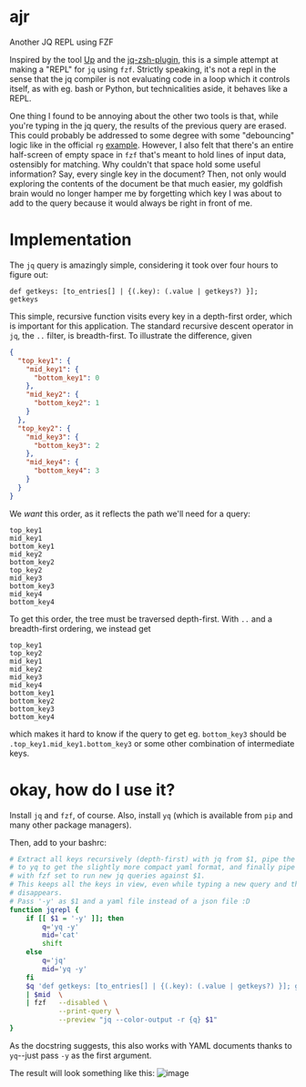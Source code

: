 # ajr
Another JQ REPL using FZF

Inspired by the tool [Up](https://github.com/akavel/up) and the [jq-zsh-plugin](https://github.com/reegnz/jq-zsh-plugin),
this is a simple attempt at making a "REPL" for `jq` using `fzf`. Strictly speaking, it's not a repl in the sense that
the jq compiler is not evaluating code in a loop which it controls itself, as with eg. bash or Python, but technicalities
aside, it behaves like a REPL.

One thing I found to be annoying about the other two tools is that, while you're typing in the jq query, the results of
the previous query are erased. This could probably be addressed to some degree with some "debouncing" logic like in the
official `rg` [example](https://github.com/junegunn/fzf/blob/master/ADVANCED.md#using-fzf-as-interactive-ripgrep-launcher).
However, I also felt that there's an entire half-screen of empty space in `fzf` that's meant to hold lines of input data,
ostensibly for matching. Why couldn't that space hold some useful information? Say, every single key in the document?
Then, not only would exploring the contents of the document be that much easier, my goldfish brain would no longer hamper
me by forgetting which key I was about to add to the query because it would always be right in front of me.

# Implementation

The `jq` query is amazingly simple, considering it took over four hours to figure out:

```jq
def getkeys: [to_entries[] | {(.key): (.value | getkeys?) }];
getkeys
```

This simple, recursive function visits every key in a depth-first order, which is important for this application. The
standard recursive descent operator in `jq`, the `..` filter, is breadth-first. To illustrate the difference, given

```json
{
  "top_key1": {
    "mid_key1": {
      "bottom_key1": 0
    },
    "mid_key2": {
      "bottom_key2": 1
    }
  },
  "top_key2": {
    "mid_key3": {
      "bottom_key3": 2
    },
    "mid_key4": {
      "bottom_key4": 3
    }
  }
}
```

We _want_ this order, as it reflects the path we'll need for a query:

```
top_key1
mid_key1
bottom_key1
mid_key2
bottom_key2
top_key2
mid_key3
bottom_key3
mid_key4
bottom_key4
```

To get this order, the tree must be traversed depth-first. With `..` and a breadth-first ordering, we instead get

```
top_key1
top_key2
mid_key1
mid_key2
mid_key3
mid_key4
bottom_key1
bottom_key2
bottom_key3
bottom_key4
```

which makes it hard to know if the query to get eg. `bottom_key3` should be `.top_key1.mid_key1.bottom_key3` or some other combination of intermediate keys.

# okay, how do I use it?

Install `jq` and `fzf`, of course. Also, install `yq` (which is available from `pip` and many other package managers).

Then, add to your bashrc:

```bash
# Extract all keys recursively (depth-first) with jq from $1, pipe the resulting json
# to yq to get the slightly more compact yaml format, and finally pipe that into fzf,
# with fzf set to run new jq queries against $1.
# This keeps all the keys in view, even while typing a new query and the preview
# disappears.
# Pass '-y' as $1 and a yaml file instead of a json file :D
function jqrepl {
	if [[ $1 = '-y' ]]; then
		q='yq -y'
		mid='cat'
		shift
	else
		q='jq'
		mid='yq -y'
	fi
	$q 'def getkeys: [to_entries[] | {(.key): (.value | getkeys?) }]; getkeys' "$1" \
	| $mid	\
	| fzf	--disabled \
			--print-query \
			--preview "jq --color-output -r {q} $1"
}
```

As the docstring suggests, this also works with YAML documents thanks to `yq`--just pass `-y` as the first argument.

The result will look something like this:
![image](https://github.com/user-attachments/assets/3fa12230-417c-46a3-a064-e294a9ade000)
